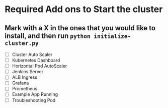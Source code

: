 # Required Add ons to Start the cluster

## Mark with a X in the ones that you would like to install, and then run `python initialize-cluster.py`

- [ ] Cluster Auto Scaler
- [ ] Kubernetes Dashboard
- [ ] Horizontal Pod AutoScaler
- [ ] Jenkins Server
- [ ] ALB Ingress
- [ ] Grafana
- [ ] Prometheus
- [ ] Example App Running
- [ ] Troubleshooting Pod
